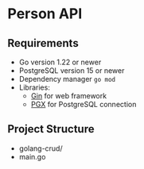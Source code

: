 # Person API

## Requirements

- Go version 1.22 or newer
- PostgreSQL version 15 or newer
- Dependency manager `go mod`
- Libraries:
  - [Gin](https://github.com/gin-gonic/gin) for web framework
  - [PGX](https://github.com/jackc/pgx) for PostgreSQL connection

## Project Structure

- golang-crud/
- main.go
